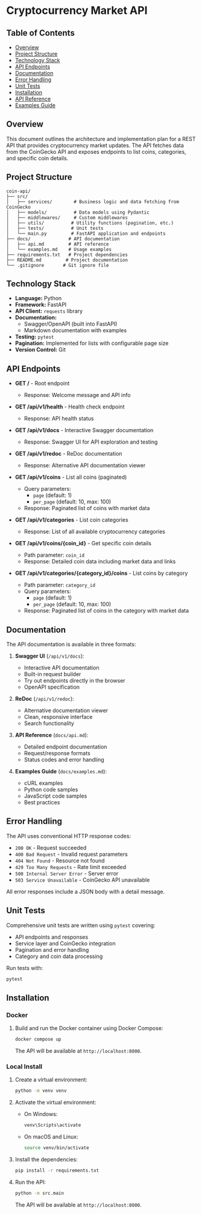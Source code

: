 # Cryptocurrency Market API

## Table of Contents

- [Overview](#overview)
- [Project Structure](#project-structure)
- [Technology Stack](#technology-stack)
- [API Endpoints](#api-endpoints)
- [Documentation](#documentation)
- [Error Handling](#error-handling)
- [Unit Tests](#unit-tests)
- [Installation](#installation)
- [API Reference](docs/api.md)
- [Examples Guide](docs/examples.md)

## Overview

This document outlines the architecture and implementation plan for a REST API that provides cryptocurrency market updates. The API fetches data from the CoinGecko API and exposes endpoints to list coins, categories, and specific coin details.

## Project Structure

```
coin-api/
├── src/
│   ├── services/        # Business logic and data fetching from CoinGecko
│   ├── models/          # Data models using Pydantic
│   ├── middlewares/     # Custom middlewares
│   ├── utils/          # Utility functions (pagination, etc.)
│   ├── tests/          # Unit tests
│   └── main.py         # FastAPI application and endpoints
├── docs/              # API documentation
│   ├── api.md         # API reference
│   └── examples.md    # Usage examples
├── requirements.txt   # Project dependencies
├── README.md         # Project documentation
└── .gitignore       # Git ignore file
```

## Technology Stack

- **Language:** Python
- **Framework:** FastAPI
- **API Client:** `requests` library
- **Documentation:**
  - Swagger/OpenAPI (built into FastAPI)
  - Markdown documentation with examples
- **Testing:** `pytest`
- **Pagination:** Implemented for lists with configurable page size
- **Version Control:** Git

## API Endpoints

- **GET /** - Root endpoint

  - Response: Welcome message and API info

- **GET /api/v1/health** - Health check endpoint

  - Response: API health status

- **GET /api/v1/docs** - Interactive Swagger documentation

  - Response: Swagger UI for API exploration and testing

- **GET /api/v1/redoc** - ReDoc documentation

  - Response: Alternative API documentation viewer

- **GET /api/v1/coins** - List all coins (paginated)

  - Query parameters:
    - `page` (default: 1)
    - `per_page` (default: 10, max: 100)
  - Response: Paginated list of coins with market data

- **GET /api/v1/categories** - List coin categories

  - Response: List of all available cryptocurrency categories

- **GET /api/v1/coins/{coin_id}** - Get specific coin details

  - Path parameter: `coin_id`
  - Response: Detailed coin data including market data and links

- **GET /api/v1/categories/{category_id}/coins** - List coins by category
  - Path parameter: `category_id`
  - Query parameters:
    - `page` (default: 1)
    - `per_page` (default: 10, max: 100)
  - Response: Paginated list of coins in the category with market data

## Documentation

The API documentation is available in three formats:

1. **Swagger UI** (`/api/v1/docs`):

   - Interactive API documentation
   - Built-in request builder
   - Try out endpoints directly in the browser
   - OpenAPI specification

2. **ReDoc** (`/api/v1/redoc`):

   - Alternative documentation viewer
   - Clean, responsive interface
   - Search functionality

3. **API Reference** (`docs/api.md`):

   - Detailed endpoint documentation
   - Request/response formats
   - Status codes and error handling

4. **Examples Guide** (`docs/examples.md`):
   - cURL examples
   - Python code samples
   - JavaScript code samples
   - Best practices

## Error Handling

The API uses conventional HTTP response codes:

- `200 OK` - Request succeeded
- `400 Bad Request` - Invalid request parameters
- `404 Not Found` - Resource not found
- `429 Too Many Requests` - Rate limit exceeded
- `500 Internal Server Error` - Server error
- `503 Service Unavailable` - CoinGecko API unavailable

All error responses include a JSON body with a detail message.

## Unit Tests

Comprehensive unit tests are written using `pytest` covering:

- API endpoints and responses
- Service layer and CoinGecko integration
- Pagination and error handling
- Category and coin data processing

Run tests with:

```bash
pytest
```

## Installation

### Docker

1. Build and run the Docker container using Docker Compose:

   ```bash
   docker compose up
   ```

   The API will be available at `http://localhost:8000`.

### Local Install

1. Create a virtual environment:

   ```bash
   python -m venv venv
   ```

2. Activate the virtual environment:

   - On Windows:

     ```bash
     venv\Scripts\activate
     ```

   - On macOS and Linux:

     ```bash
     source venv/bin/activate
     ```

3. Install the dependencies:

   ```bash
   pip install -r requirements.txt
   ```

4. Run the API:

   ```bash
   python -m src.main
   ```

   The API will be available at `http://localhost:8000`.
